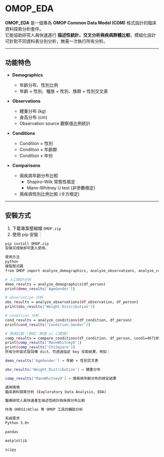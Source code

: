 # OMOP_EDA

**OMOP_EDA** 是一個專為 **OMOP Common Data Model (CDM)** 格式設計的臨床資料探索分析套件。  
它能協助研究人員快速進行 **描述性統計、交叉分析與疾病群體比較**，模組化設計可針對不同資料表分別分析，無需一次執行所有分析。  

---

## 功能特色

- **Demographics**  
  - 年齡分布、性別比例  
  - 年齡 × 性別、種族 × 性別、族群 × 性別交叉表  

- **Observations**  
  - 體重分布 (kg)  
  - 身高分布 (cm)  
  - Observation source 觀察值比例統計  

- **Conditions**  
  - Condition × 性別  
  - Condition × 年齡群  
  - Condition × 年份  

- **Comparisons**  
  - 兩疾病年齡分布比較  
    - Shapiro-Wilk 常態性檢定  
    - Mann-Whitney U test (非參數檢定)  
  - 兩疾病性別比例比較 (卡方檢定)  

---

## 安裝方式

1. 下載專案壓縮檔 `OMOP.zip`  
2. 使用 pip 安裝：  

```bash
pip install OMOP.zip
安裝完成後即可匯入使用。

使用方法
python
複製程式碼
from OMOP import analyze_demographics, analyze_observations, analyze_conditions, compare_conditions

# 人口統計分析
demo_results = analyze_demographics(df_person)
print(demo_results['AgeGender'])

# observation 分析
obs_results = analyze_observations(df_observation, df_person)
print(obs_results['Weight_Distribution'])

# condition 分析
cond_results = analyze_conditions(df_condition, df_person)
print(cond_results['Condition_Gender'])

# 疾病比較 (例如：肺癌 vs 口腔癌)
comp_results = compare_conditions(df_condition, df_person, cond1=46718999, cond2=46718920)
print(comp_results['MannWhitneyU'])
print(comp_results['ChiSquare'])
所有分析函式皆回傳 dict，可透過指定 key 存取結果，例如：

demo_results['AgeGender'] → 年齡 × 性別交叉表

obs_results['Weight_Distribution'] → 體重分布

comp_results['MannWhitneyU'] → 兩疾病年齡分布的檢定結果

適用情境
臨床資料探索分析 (Exploratory Data Analysis, EDA)

醫療研究人員快速產生描述性統計與疾病分布比較

作為 OHDSI/Atlas 等 OMOP 工具的輔助分析

系統需求
Python 3.8+

pandas

matplotlib

scipy

